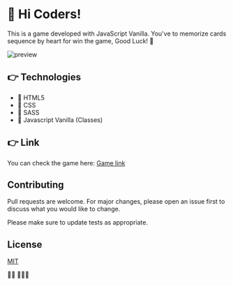 # 🙌 Hi Coders!

This is a game developed with JavaScript Vanilla. You've to memorize cards sequence by heart for win the game, Good Luck! 💪

![preview](https://user-images.githubusercontent.com/40130036/170847804-22d724ad-6734-4119-8b1d-7fc2137345bd.gif)

## 👉 Technologies

- 📌 HTML5
- 📌 CSS 
- 📌 SASS 
- 📌 Javascript Vanilla (Classes)

## 👉 Link

You can check the game here: 
[Game link](https://carlosleoncode.github.io/projct-charlie-says-game/)

## Contributing
Pull requests are welcome. For major changes, please open an issue first to discuss what you would like to change.

Please make sure to update tests as appropriate.

## License
[MIT](https://choosealicense.com/licenses/mit/)

👨‍💻 🎼🎼🎼
